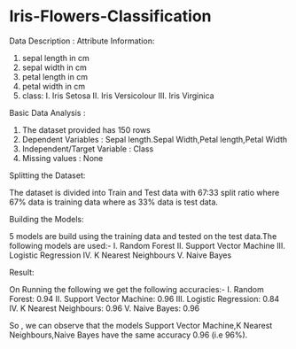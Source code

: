 # Iris-Flowers-Classification

Data Description :
Attribute Information:
   1. sepal length in cm
   2. sepal width in cm
   3. petal length in cm
   4. petal width in cm
   5. class: 
      I.    Iris Setosa
      II.   Iris Versicolour
      III.  Iris Virginica
      
Basic Data Analysis :
1.  The dataset provided has 150 rows
2.  Dependent Variables : Sepal length.Sepal Width,Petal length,Petal Width
3.  Independent/Target Variable : Class
4.  Missing values : None      

Splitting the Dataset:

The dataset is divided into Train and Test data with 67:33 split ratio where 67% data is training data where as 33% data is test data.

Building the Models:

5 models are build using the training data and tested on the test data.The following models are used:-
I.    Random Forest
II.   Support Vector Machine
III.  Logistic Regression
IV.   K Nearest Neighbours
V.    Naive Bayes

Result:

On Running the following we get the following accuracies:-
I.    Random Forest: 0.94
II.   Support Vector Machine: 0.96
III.  Logistic Regression: 0.84
IV.   K Nearest Neighbours: 0.96
V.    Naive Bayes: 0.96

So , we can observe that the models Support Vector Machine,K Nearest Neighbours,Naive Bayes have the same accuracy 0.96 (i.e 96%).





      
   
